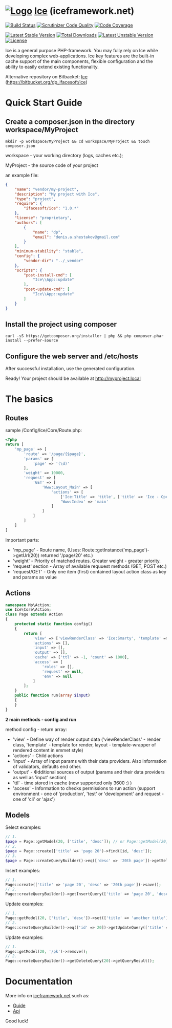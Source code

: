 [![Logo](http://iceframework.net/resource/img/logo/ice1.jpg)](http://iceframework.net) [Ice](http://iceframework.net) (iceframework.net) 
===

[![Build Status](https://scrutinizer-ci.com/g/ifacesoft/Ice/badges/build.png?b=master)](https://scrutinizer-ci.com/g/ifacesoft/Ice/build-status/master)
[![Scrutinizer Code Quality](https://scrutinizer-ci.com/g/ifacesoft/Ice/badges/quality-score.png?b=master)](https://scrutinizer-ci.com/g/ifacesoft/Ice/?branch=master)
[![Code Coverage](https://scrutinizer-ci.com/g/ifacesoft/Ice/badges/coverage.png?b=master)](https://scrutinizer-ci.com/g/ifacesoft/Ice/?branch=master)

[![Latest Stable Version](https://poser.pugx.org/ifacesoft/ice/v/stable.svg)](https://packagist.org/packages/ifacesoft/ice)
[![Total Downloads](https://poser.pugx.org/ifacesoft/ice/downloads.svg)](https://packagist.org/packages/ifacesoft/ice)
[![Latest Unstable Version](https://poser.pugx.org/ifacesoft/ice/v/unstable.svg)](https://packagist.org/packages/ifacesoft/ice)
[![License](https://poser.pugx.org/ifacesoft/ice/license.svg)](https://packagist.org/packages/ifacesoft/ice)

Ice is a general purpose PHP-framework.
You may fully rely on Ice while developing complex web-applications.
Ice key features are the built-in cache support of the main components,
flexible configuration and the ability to easily extend existing functionality.

Alternative repository on Bitbacket: [Ice](https://bitbucket.org/dp_ifacesoft/ice) (https://bitbucket.org/dp_ifacesoft/ice)

Quick Start Guide
=================

Create a composer.json in the directory workspace/MyProject
-----------------------------------------------------------

```shell
mkdir -p workspace/MyProject && cd workspace/MyProject && touch composer.json
```

workspace - your working directory (logs, caches etc.);

MyProject - the source code of your project

an example file:
```json
{
    "name": "vendor/my-project",
    "description": "My project with Ice",
    "type": "project",
    "require": {
        "ifacesoft/ice": "1.0.*"
    },
    "license": "proprietary",
    "authors": [
        {
            "name": "dp",
            "email": "denis.a.shestakov@gmail.com"
        }
    ],
    "minimum-stability": "stable",
    "config": {
        "vendor-dir": "../_vendor"
    },
    "scripts": {
        "post-install-cmd": [
            "Ice\\App::update"
        ],
        "post-update-cmd": [
            "Ice\\App::update"
        ]
    }
}
```

Install the project using composer
----------------------------------

```shell
curl -sS https://getcomposer.org/installer | php && php composer.phar install --prefer-source
```

Configure the web server and /etc/hosts
---------------------------------------

After successful installation, use the generated configuration.

Ready! Your project should be available at http://myproject.local 

The basics
==========

Routes
------

sample /Config/Ice/Core/Route.php:

```php
<?php
return [
    'mp_page' => [
        'route' => '/page/{$page}',
        'params' => [
            'page' => '(\d)'
        ],
        'weight' => 10000,
        'request' => [
            'GET' => [
                'Www:Layout_Main' => [
                    'actions' => [
                        ['Ice:Title' => 'title', ['title' => 'Ice - Open Source PHP Framework ']],
                        'Www:Index' => 'main'
                    ]
                ]
            ]
        ]
    ]
]    
```

Important parts:

* 'mp_page' - Route name, (Uses: Route::getInstance('mp_page')->getUrl(20)) returned '/page/20' etc.)
* 'weight' - Priority of matched routes. Greater weight - greater priority.
* 'request' section - Array of available requuest methods (GET, POST etc.)
* 'request/GET' - Only one item (first) contained layout action class as key and params as value

Actions
-------

```php
namespace Mp\Action;
use Ice\Core\Action;
class Page extends Action
{
    protected static function config()
    {
        return [
            'view' => ['viewRenderClass' => 'Ice:Smarty', 'template' => null, 'layout' => null],
            'actions' => [],
            'input' => [],
            'output' => [],
            'cache' => ['ttl' => -1, 'count' => 1000],
            'access' => [
                'roles' => [],
                'request' => null,
                'env' => null
            ]
        ];
    }
    public function run(array $input)
    {
    }
}
```

**2 main methods - config and run**

method config - return array:

* 'view' - Define way of render output data ('viewRenderClass' - render class, 'template' - template for render, layout - template-wrapper of rendered content in emmet style)
* 'actions' - Child actions
* 'input' - Array of input params with their data providers. Also information of validators, defaults end other.
* 'output' - Фdditional sources of output (params and their data providers as well as 'input' section)
* 'ttl' - time stored in cache (now supported only 3600 :) )
* 'access' - Information to checks permissions to run action (support environment - one of 'production', 'test' or 'development' and request - one of 'cli' or 'ajax')

Models
------
 
Select examples:

```php
// 1.
$page = Page::getModel(20, ['title', 'desc']); // or Page::getModel(20, '*')
// 2.
$page = Page::create(['title' => 'page 20')->find([id, 'desc']);
// 3.
$page = Page::createQueryBuilder()->eq(['desc' => '20th page'])->getSelectQuery()->getModel();
``` 

Insert examples:

```php
// 1. 
Page::create(['title' => 'page 20', 'desc' => '20th page'])->save();
// 2.
Page::createQueryBuilder()->getInsertQuery(['title' => 'page 20', 'desc' => '20th page'])->getQueryResult();
```  

Update examples:

```php
// 1. 
Page::getModel(20, ['title', 'desc'])->set(['title' => 'another title'])->save();
// 2.
Page::createQueryBuilder()->eq(['id' => 20])->getUpdateQuery(['title' => 'another title'])->getQueryResult();
```   

Update examples:
 
```php
// 1. 
Page::getModel(20, '/pk')->remove();
// 2.
Page::createQueryBuilder()->getDeleteQuery(20)->getQueryResult();
```   
 
Documentation
=============

More info on [iceframework.net](http://iceframework.net) such as:

* [Guide](http://iceframework.net/guide)
* [Api](http://iceframework.net/resource/api/Ice/1.0/)

Good luck! 
